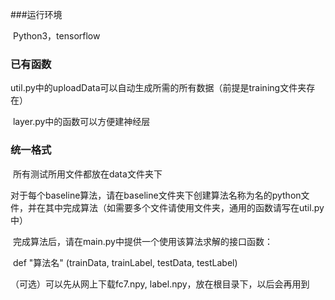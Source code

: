 ###运行环境

​    Python3，tensorflow



### 已有函数

​    util.py中的uploadData可以自动生成所需的所有数据（前提是training文件夹存在）

​    layer.py中的函数可以方便建神经层



### 统一格式

​    所有测试所用文件都放在data文件夹下

​    对于每个baseline算法，请在baseline文件夹下创建算法名称为名的python文件，并在其中完成算法（如需要多个文件请使用文件夹，通用的函数请写在util.py中）

​    完成算法后，请在main.py中提供一个使用该算法求解的接口函数：

​    def "算法名" (trainData, trainLabel, testData, testLabel)





（可选）可以先从网上下载fc7.npy, label.npy，放在根目录下，以后会再用到